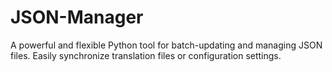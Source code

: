 # JSON-Manager
A powerful and flexible Python tool for batch-updating and managing JSON files. Easily synchronize translation files or configuration settings.
